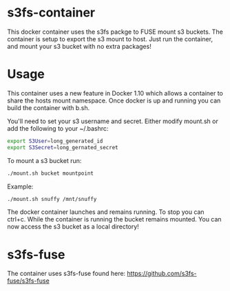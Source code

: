 # s3fs-container
This docker container uses the s3fs packge to FUSE mount s3 buckets.  The container is setup to export the s3 mount to host.  Just run the container, and mount your s3 bucket with no extra packages!

# Usage
This container uses a new feature in Docker 1.10 which allows a container to share the hosts mount namespace.  Once docker is up and running you can build the container with b.sh.

You'll need to set your s3 username and secret.  Either modify mount.sh or add the following to your ~/.bashrc:
```bash
export S3User=long_generated_id
export S3Secret=long_gernated_secret
```
To mount a s3 bucket run:
```bash
./mount.sh bucket mountpoint
```

Example:
```bash
./mount.sh snuffy /mnt/snuffy
```
The docker container launches and remains running.  To stop you can ctrl+c.  While the container is running the bucket remains mounted.  You can now access the s3 bucket as a local directory!

# s3fs-fuse
The container uses s3fs-fuse found here: https://github.com/s3fs-fuse/s3fs-fuse

